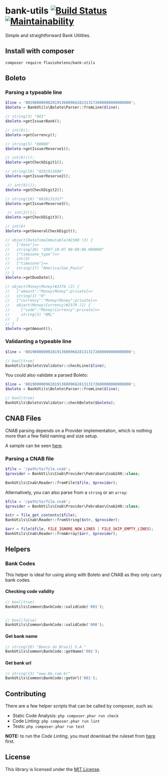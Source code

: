 # bank-utils [![Build Status](https://travis-ci.com/flavioheleno/bank-utils.svg?branch=master)](https://travis-ci.com/flavioheleno/bank-utils) [![Maintainability](https://api.codeclimate.com/v1/badges/d778eb1514509d581876/maintainability)](https://codeclimate.com/github/flavioheleno/bank-utils/maintainability)
Simple and straightforward Bank Utilities.

## Install with composer

```shell
composer require flavioheleno/bank-utils
```

## Boleto

### Parsing a typeable line

```php
$line = '00190000090281913600966281313172600000000000000';
$boleto = BankUtils\Boleto\Parser::fromLine($line);

// string(3) "001"
$boleto->getIssuerBank();

// int(9));
$boleto->getCurrency();

// string(5) "00000"
$boleto->getIssuerReserve1();

// int(9)());
$boleto->getCheckDigit1();

// string(10) "0281913600"
$boleto->getIssuerReserve2();

 // int(9)());
$boleto->getCheckDigit2();

// string(10) "6628131317"
$boleto->getIssuerReserve3();

 // int(2)());
$boleto->getCheckDigit3();

// int(6)
$boleto->getGeneralCheckDigit();

// object(DateTimeImmutable)#2380 (3) {
//   ["date"]=>
//   string(26) "1997-10-07 00:00:00.000000"
//   ["timezone_type"]=>
//   int(3)
//   ["timezone"]=>
//   string(17) "America/Sao_Paulo"
// }
$boleto->getDueDate();

// object(Money\Money)#2376 (2) {
//   ["amount":"Money\Money":private]=>
//   string(1) "0"
//   ["currency":"Money\Money":private]=>
//   object(Money\Currency)#2379 (1) {
//     ["code":"Money\Currency":private]=>
//     string(3) "BRL"
//   }
// }
$boleto->getAmount();
```

### Validanting a typeable line

```php
$line = '00190000090281913600966281313172600000000000000';

// bool(true)
BankUtils\Boleto\Validator::checkLine($line);
```

You could also validate a parsed Boleto:

```php
$line = '00190000090281913600966281313172600000000000000';
$boleto = BankUtils\Boleto\Parser::fromLine($line);

// bool(true)
BankUtils\Boleto\Validator::checkBoleto($boleto);
```

## CNAB Files

CNAB parsing depends on a Provider implementation, which is nothing more than a few field naming and size setup.

A sample can be seen [here](src/Cnab/Provider/Febraban/Cnab240.php).

### Parsing a CNAB file

```php
$file = '/path/to/file.cnab';
$provider = BankUtils\Cnab\Provider\Febraban\Cnab240::class;

BankUtils\Cnab\Reader::fromFile($file, $provider);

```

Alternatively, you can also parse from a `string` or an `array`:

```php
$file = '/path/to/file.cnab';
$provider = BankUtils\Cnab\Provider\Febraban\Cnab240::class;

$str = file_get_contents($file);
BankUtils\Cnab\Reader::fromString($str, $provider);

$arr = file($file, FILE_IGNORE_NEW_LINES | FILE_SKIP_EMPTY_LINES);
BankUtils\Cnab\Reader::fromArray($arr, $provider);
```

## Helpers

### Bank Codes

This helper is ideal for using along with Boleto and CNAB as they only carry bank codes.

#### Checking code validity

```php
// bool(true)
BankUtils\Common\BankCode::validCode('001');


// bool(false)
BankUtils\Common\BankCode::validCode('000');
```

#### Get bank name

```php
// string(20) "Banco do Brasil S.A."
BankUtils\Common\BankCode::getName('001');
```

#### Get bank url

```php
// string(13) "www.bb.com.br"
BankUtils\Common\BankCode::getUrl('001');
```

## Contributing

There are a few helper scripts that can be called by composer, such as:

- Static Code Analysis: `php composer.phar run check`
- Code Linting: `php composer.phar run lint`
- Tests: `php composer.phar run test`

**NOTE:** to run the *Code Linting*, you must download the ruleset from [here](https://github.com/flavioheleno/phpcs-ruleset/blob/master/ruleset.xml) first.

## License

This library is licensed under the [MIT License](LICENSE).
